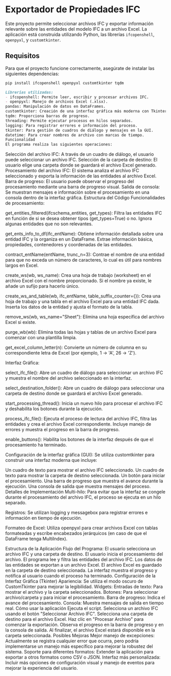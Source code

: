 # Exportador de Propiedades IFC

Este proyecto permite seleccionar archivos IFC y exportar información relevante sobre las entidades del modelo IFC a un archivo Excel. La aplicación está construida utilizando Python, las librerías `ifcopenshell`, `openpyxl`, y `customtkinter`.

## Requisitos

Para que el proyecto funcione correctamente, asegúrate de instalar las siguientes dependencias:

```bash
pip install ifcopenshell openpyxl customtkinter tqdm
```
```markdown
Librerías utilizadas:
- ifcopenshell: Permite leer, escribir y procesar archivos IFC.
- openpyxl: Manejo de archivos Excel (.xlsx).
pandas: Manipulación de datos en DataFrames.
customtkinter: Creación de una interfaz gráfica más moderna con Tkinter.
tqdm: Proporciona barras de progreso.
threading: Permite ejecutar procesos en hilos separados.
logging: Para registrar errores e información del proceso.
tkinter: Para gestión de cuadros de diálogo y mensajes en la GUI.
datetime: Para crear nombres de archivo con marcas de tiempo.
Funcionalidad
El programa realiza las siguientes operaciones:
```
Selección del archivo IFC: A través de un cuadro de diálogo, el usuario puede seleccionar un archivo IFC.
Selección de la carpeta de destino: El usuario elige una carpeta donde se guardará el archivo Excel generado.
Procesamiento del archivo IFC: El sistema analiza el archivo IFC seleccionado y exporta la información de las entidades al archivo Excel.
Barra de progreso: El usuario puede observar el progreso del procesamiento mediante una barra de progreso visual.
Salida de consola: Se muestran mensajes e información sobre el procesamiento en una consola dentro de la interfaz gráfica.
Estructura del Código
Funcionalidades de procesamiento:

get_entities_filtered(ifcschema_entities, get_types): Filtra las entidades IFC en función de si se desea obtener tipos (get_types=True) o no. Ignora algunas entidades que no son relevantes.

get_ents_info_to_df(ifc_entName): Obtiene información detallada sobre una entidad IFC y la organiza en un DataFrame. Extrae información básica, propiedades, contenedores y coordenadas de las entidades.

contract_entName(entName, trunc_n=3): Contrae el nombre de una entidad para que no exceda un número de caracteres, lo cual es útil para nombres largos en Excel.

create_ws(wb, ws_name): Crea una hoja de trabajo (worksheet) en el archivo Excel con el nombre proporcionado. Si el nombre ya existe, le añade un sufijo para hacerlo único.

create_ws_and_table(wb, ifc_entName, table_suffix_counter={}): Crea una hoja de trabajo y una tabla en el archivo Excel para una entidad IFC dada. Inserta los datos de la entidad y ajusta el formato de la tabla.

remove_ws(wb, ws_name="Sheet"): Elimina una hoja específica del archivo Excel si existe.

purge_wb(wb): Elimina todas las hojas y tablas de un archivo Excel para comenzar con una plantilla limpia.

get_excel_column_letter(n): Convierte un número de columna en su correspondiente letra de Excel (por ejemplo, 1 -> 'A', 26 -> 'Z').

Interfaz Gráfica:

select_ifc_file(): Abre un cuadro de diálogo para seleccionar un archivo IFC y muestra el nombre del archivo seleccionado en la interfaz.

select_destination_folder(): Abre un cuadro de diálogo para seleccionar una carpeta de destino donde se guardará el archivo Excel generado.

start_processing_thread(): Inicia un nuevo hilo para procesar el archivo IFC y deshabilita los botones durante la ejecución.

process_ifc_file(): Ejecuta el proceso de lectura del archivo IFC, filtra las entidades y crea el archivo Excel correspondiente. Incluye manejo de errores y muestra el progreso en la barra de progreso.

enable_buttons(): Habilita los botones de la interfaz después de que el procesamiento ha terminado.

Configuración de la interfaz gráfica (GUI): Se utiliza customtkinter para construir una interfaz moderna que incluye:

Un cuadro de texto para mostrar el archivo IFC seleccionado.
Un cuadro de texto para mostrar la carpeta de destino seleccionada.
Un botón para iniciar el procesamiento.
Una barra de progreso que muestra el avance durante la ejecución.
Una consola de salida que muestra mensajes del proceso.
Detalles de Implementación
Multi-hilo: Para evitar que la interfaz se congele durante el procesamiento del archivo IFC, el proceso se ejecuta en un hilo separado.

Registros: Se utilizan logging y messagebox para registrar errores e información en tiempo de ejecución.

Formateo de Excel: Utiliza openpyxl para crear archivos Excel con tablas formateadas y escribe encabezados jerárquicos (en caso de que el DataFrame tenga MultiIndex).

Estructura de la Aplicación
Flujo del Programa:
El usuario selecciona un archivo IFC y una carpeta de destino.
El usuario inicia el procesamiento del archivo.
El programa lee y filtra las entidades del archivo IFC.
Los datos de las entidades se exportan a un archivo Excel.
El archivo Excel es guardado en la carpeta de destino seleccionada.
La interfaz muestra el progreso y notifica al usuario cuando el proceso ha terminado.
Configuración de la Interfaz Gráfica (Tkinter)
Apariencia: Se utiliza el modo oscuro de CustomTkinter para mejorar la legibilidad.
Widgets:
Entradas de texto: Para mostrar el archivo y la carpeta seleccionados.
Botones: Para seleccionar archivo/carpeta y para iniciar el procesamiento.
Barra de progreso: Indica el avance del procesamiento.
Consola: Muestra mensajes de salida en tiempo real.
Cómo usar la aplicación
Ejecuta el script.
Selecciona un archivo IFC usando el botón "Seleccionar Archivo IFC".
Selecciona una carpeta de destino para el archivo Excel.
Haz clic en "Procesar Archivo" para comenzar la exportación.
Observa el progreso en la barra de progreso y en la consola de salida.
Al finalizar, el archivo Excel estará disponible en la carpeta seleccionada.
Posibles Mejoras
Mejor manejo de excepciones: Actualmente se registra cualquier error que ocurra, pero podría implementarse un manejo más específico para mejorar la robustez del sistema.
Soporte para diferentes formatos: Extender la aplicación para exportar a otros formatos como CSV o JSON.
Interfaz más personalizada: Incluir más opciones de configuración visual y manejo de eventos para mejorar la experiencia del usuario.
